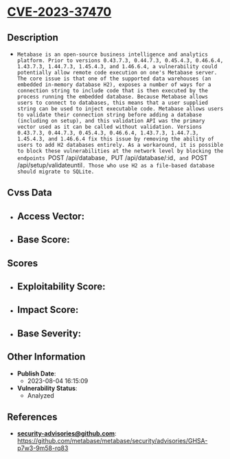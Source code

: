 
# [CVE-2023-37470](https://cve.mitre.org/cgi-bin/cvename.cgi?name=CVE-2023-37470)

## Description

- `Metabase is an open-source business intelligence and analytics platform. Prior to versions 0.43.7.3, 0.44.7.3, 0.45.4.3, 0.46.6.4, 1.43.7.3, 1.44.7.3, 1.45.4.3, and 1.46.6.4, a vulnerability could potentially allow remote code execution on one's Metabase server. The core issue is that one of the supported data warehouses (an embedded in-memory database H2), exposes a number of ways for a connection string to include code that is then executed by the process running the embedded database. Because Metabase allows users to connect to databases, this means that a user supplied string can be used to inject executable code. Metabase allows users to validate their connection string before adding a database (including on setup), and this validation API was the primary vector used as it can be called without validation. Versions 0.43.7.3, 0.44.7.3, 0.45.4.3, 0.46.6.4, 1.43.7.3, 1.44.7.3, 1.45.4.3, and 1.46.6.4 fix this issue by removing the ability of users to add H2 databases entirely. As a workaround, it is possible to block these vulnerabilities at the network level by blocking the endpoints `POST /api/database`, `PUT /api/database/:id`, and `POST /api/setup/validateuntil`. Those who use H2 as a file-based database should migrate to SQLite.`

## Cvss Data

- **Access Vector**:
  - 
- **Base Score**:
  - 

## Scores

- **Exploitability Score**:
  - 
- **Impact Score**:
  - 
- **Base Severity**:
  - 

## Other Information

- **Publish Date**:
  - 2023-08-04 16:15:09
- **Vulnerability Status**:
  - Analyzed

## References

- **security-advisories@github.com**: https://github.com/metabase/metabase/security/advisories/GHSA-p7w3-9m58-rq83
